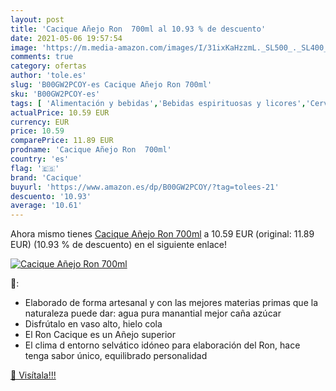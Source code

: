 ```yaml
---
layout: post
title: 'Cacique Añejo Ron  700ml al 10.93 % de descuento'
date: 2021-05-06 19:57:54
image: 'https://m.media-amazon.com/images/I/31ixKaHzzmL._SL500_._SL400_.jpg'
comments: true
category: ofertas
author: 'tole.es'
slug: 'B00GW2PCOY-es Cacique Añejo Ron 700ml'
sku: 'B00GW2PCOY-es'
tags: [ 'Alimentación y bebidas','Bebidas espirituosas y licores','Cervezas, vinos y licores','Rones','añejo','cacique', ]
actualPrice: 10.59 EUR
currency: EUR
price: 10.59
comparePrice: 11.89 EUR
prodname: 'Cacique Añejo Ron  700ml'
country: 'es'
flag: '🇪🇸'
brand: 'Cacique'
buyurl: 'https://www.amazon.es/dp/B00GW2PCOY/?tag=tolees-21'
descuento: '10.93'
average: '10.61'
---
```


Ahora mismo tienes [Cacique Añejo Ron  700ml](https://www.amazon.es/dp/B00GW2PCOY/?tag=tolees-21) a 10.59 EUR (original: 11.89 EUR) (10.93 %  de descuento) en el siguiente enlace!

[![Cacique Añejo Ron  700ml](https://m.media-amazon.com/images/I/31ixKaHzzmL._SL500_._SL400_.jpg)](https://www.amazon.es/dp/B00GW2PCOY/?tag=tolees-21)

🔎:

- Elaborado de forma artesanal y con las mejores materias primas que la naturaleza puede dar: agua pura manantial mejor caña azúcar
- Disfrútalo en vaso alto, hielo cola
- El Ron Cacique es un Añejo superior
- El clima d entorno selvático idóneo para elaboración del Ron, hace tenga sabor único, equilibrado personalidad

[🛒 Visítala!!!](https://www.amazon.es/dp/B00GW2PCOY/?tag=tolees-21)
